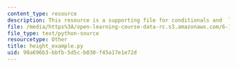 ```yaml
---
content_type: resource
description: This resource is a supporting file for conditionals and  loops.
file: /media/https%3A/open-learning-course-data-rc.s3.amazonaws.com/6-189-a-gentle-introduction-to-programming-using-python-january-iap-2011/90a696b3bbfb5d5cb030f45a17e1e72d_height_example.py
file_type: text/python-source
resourcetype: Other
title: height_example.py
uid: 90a696b3-bbfb-5d5c-b030-f45a17e1e72d
---
```

